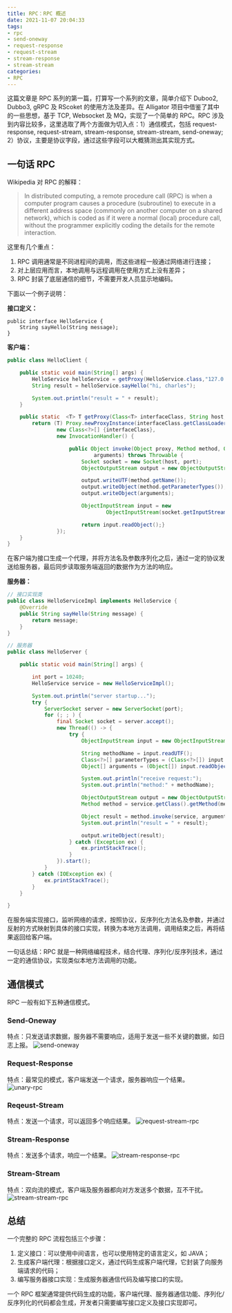 ```yaml
---
title: RPC：RPC 概述
date: 2021-11-07 20:04:33
tags:
- rpc
- send-oneway
- request-response
- request-stream
- stream-response
- stream-stream
categories:
- RPC
---
```


这篇文章是 RPC 系列的第一篇，打算写一个系列的文章，简单介绍下 Duboo2, Dubbo3, gRPC 及 RScoket 的使用方法及差异。在 Alligator 项目中借鉴了其中的一些思想，基于 TCP, Websocket 及 MQ，实现了一个简单的 RPC。RPC 涉及到内容比较多，这里选取了两个方面做为切入点：1）通信模式，包括 request-response, request-stream, stream-response, stream-stream, send-oneway; 2）协议，主要是协议字段，通过这些字段可以大概猜测出其实现方式。

<!-- more -->

## 一句话 RPC
Wikipedia 对 RPC 的解释：
> In distributed computing, a remote procedure call (RPC) is when a computer program causes a procedure (subroutine) to execute in a different address space (commonly on another computer on a shared network), which is coded as if it were a normal (local) procedure call, without the programmer explicitly coding the details for the remote interaction. 

这里有几个重点：
1. RPC 调用通常是不同进程间的调用，而这些进程一般通过网络进行连接；
2. 对上层应用而言，本地调用与远程调用在使用方式上没有差异；
3. RPC 封装了底层通信的细节，不需要开发人员显示地编码。

下面以一个例子说明：

**接口定义：**
```
public interface HelloService {
    String sayHello(String message);
}
```

**客户端：**

```java
public class HelloClient {

    public static void main(String[] args) {
        HelloService helloService = getProxy(HelloService.class,"127.0.0.1",10240);
        String result = helloService.sayHello("hi, charles");

        System.out.println("result = " + result);
    }

    public static  <T> T getProxy(Class<T> interfaceClass, String host, int port){
        return (T) Proxy.newProxyInstance(interfaceClass.getClassLoader(),
                new Class<?>[] {interfaceClass},
                new InvocationHandler() {

                    public Object invoke(Object proxy, Method method, Object[]
                            arguments) throws Throwable {
                        Socket socket = new Socket(host, port);
                        ObjectOutputStream output = new ObjectOutputStream(socket.getOutputStream());

                        output.writeUTF(method.getName());
                        output.writeObject(method.getParameterTypes());
                        output.writeObject(arguments);

                        ObjectInputStream input = new
                                ObjectInputStream(socket.getInputStream());

                        return input.readObject();}
                });
    }
}

```

在客户端为接口生成一个代理，并将方法名及参数序列化之后，通过一定的协议发送给服务器，最后同步读取服务端返回的数据作为方法的响应。

**服务器：**

```java
// 接口实现类
public class HelloServiceImpl implements HelloService {
    @Override
    public String sayHello(String message) {
        return message;
    }
}

// 服务器
public class HelloServer {

    public static void main(String[] args) {

        int port = 10240;
        HelloService service = new HelloServiceImpl();

        System.out.println("server startup...");
        try {
            ServerSocket server = new ServerSocket(port);
            for (; ; ) {
                final Socket socket = server.accept();
                new Thread(() -> {
                    try {
                        ObjectInputStream input = new ObjectInputStream(socket.getInputStream());

                        String methodName = input.readUTF();
                        Class<?>[] parameterTypes = (Class<?>[]) input.readObject();
                        Object[] arguments = (Object[]) input.readObject();

                        System.out.println("receive request:");
                        System.out.println("method:" + methodName);

                        ObjectOutputStream output = new ObjectOutputStream(socket.getOutputStream());
                        Method method = service.getClass().getMethod(methodName,parameterTypes);

                        Object result = method.invoke(service, arguments);
                        System.out.println("result = " + result);

                        output.writeObject(result);
                    } catch (Exception ex) {
                        ex.printStackTrace();
                    }
                }).start();
            }
        } catch (IOException ex) {
            ex.printStackTrace();
        }
    }

}

```
在服务端实现接口，监听网络的请求，按照协议，反序列化方法名及参数，并通过反射的方式映射到具体的接口实现，转换为本地方法调用，调用结束之后，再将结果返回给客户端。

一句话总结：RPC 就是一种网络编程技术，结合代理、序列化/反序列技术，通过一定的通信协议，实现类似本地方法调用的功能。

## 通信模式
RPC 一般有如下五种通信模式。
### Send-Oneway
特点：只发送请求数据，服务器不需要响应，适用于发送一些不关键的数据，如日志上报。
![send-oneway](/images/rpc/send-oneway.jpg "send-oneway")

### Request-Response
特点：最常见的模式，客户端发送一个请求，服务器响应一个结果。
![unary-rpc](/images/rpc/unary-rpc.jpg "unary-rpc")

### Reqeust-Stream
特点：发送一个请求，可以返回多个响应结果。
![request-stream-rpc](/images/rpc/request-stream-rpc.jpg "request-stream-rpc")

### Stream-Response
特点：发送多个请求，响应一个结果。
![stream-response-rpc](/images/rpc/stream-response-rpc.jpg "stream-response-rpc")

### Stream-Stream
特点：双向流的模式，客户端及服务器都向对方发送多个数据，互不干扰。
![stream-stream-rpc](/images/rpc/send-oneway.jpg "stream-stream-rpc")

## 总结
一个完整的 RPC 流程包括三个步骤：
1. 定义接口：可以使用中间语言，也可以使用特定的语言定义，如 JAVA；
2. 生成客户端代理：根据接口定义，通过代码生成客户端代理，它封装了向服务端请求的代码；
3. 编写服务器接口实现：生成服务器通信代码及编写接口的实现。

一个 RPC 框架通常提供代码生成的功能，客户端代理、服务器通信功能、序列化/反序列化的代码都会生成，开发者只需要编写接口定义及接口实现即可。


